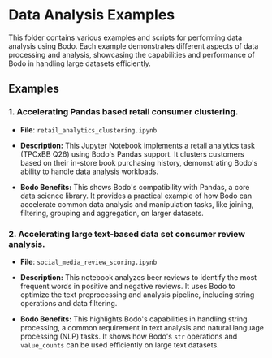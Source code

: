 # Data Analysis Examples

This folder contains various examples and scripts for performing data analysis using Bodo. Each example demonstrates different aspects of data processing and analysis, showcasing the capabilities and performance of Bodo in handling large datasets efficiently.

## Examples

### 1. Accelerating Pandas based retail consumer clustering.

- **File**: `retail_analytics_clustering.ipynb` 

- **Description:** This Jupyter Notebook implements a retail analytics task (TPCxBB Q26) using Bodo's Pandas support. It clusters customers based on their in-store book purchasing history, demonstrating Bodo's ability to handle data analysis workloads.

- **Bodo Benefits:** This shows Bodo's compatibility with Pandas, a core data science library. It provides a practical example of how Bodo can accelerate common data analysis and manipulation tasks, like joining, filtering, grouping and aggregation, on larger datasets.

### 2. Accelerating large text-based data set consumer review analysis.

- **File**: `social_media_review_scoring.ipynb` 

- **Description:** This notebook analyzes beer reviews to identify the most frequent words in positive and negative reviews. It uses Bodo to optimize the text preprocessing and analysis pipeline, including string operations and data filtering.

- **Bodo Benefits:**  This highlights Bodo's capabilities in handling string processing, a common requirement in text analysis and natural language processing (NLP) tasks. It shows how Bodo's `str` operations and `value_counts` can be used efficiently on large text datasets.
